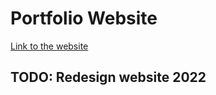 # Portfolio Website
[Link to the website](https://jorislimonier.github.io/)



## TODO: Redesign website 2022
